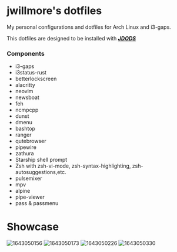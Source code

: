 # jwillmore's dotfiles
My personal configurations and dotfiles for Arch Linux and i3-gaps.

This dotfiles are designed to be installed with [***JDODS***](https://github.com/jwillmore/jdods)

### Components
- i3-gaps
- i3status-rust
- betterlockscreen
- alacritty
- neovim
- newsboat
- feh
- ncmpcpp
- dunst
- dmenu
- bashtop
- ranger
- qutebrowser
- pipewire
- zathura
- Starship shell prompt
- Zsh with zsh-vi-mode, zsh-syntax-highlighting, zsh-autosuggestions,etc.
- pulsemixer
- mpv
- alpine
- pipe-viewer
- pass & passmenu

# Showcase
![1643050156](https://user-images.githubusercontent.com/92748037/150847121-4256e56f-1b65-4283-a32b-ff90877c29e6.png)
![1643050173](https://user-images.githubusercontent.com/92748037/150847202-3efbcacb-47c4-4343-b1e7-05f88f45a670.png)
![1643050226](https://user-images.githubusercontent.com/92748037/150847223-b26f1a51-fbce-4164-824b-838e5b5782cb.png)
![1643050330](https://user-images.githubusercontent.com/92748037/150847229-48e43525-6f53-46ac-bac8-e9be4ae1cffe.png)
